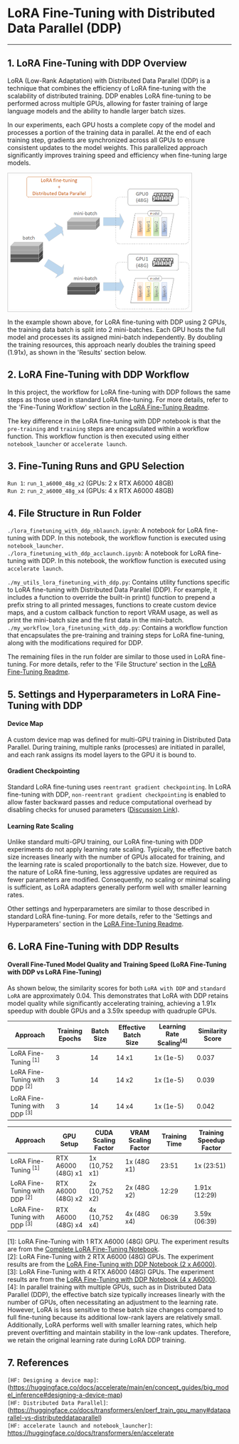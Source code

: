 # LoRA Fine-Tuning with Distributed Data Parallel (DDP)

---

## 1. LoRA Fine-Tuning with DDP Overview

LoRA (Low-Rank Adaptation) with Distributed Data Parallel (DDP) is a technique that combines the efficiency of LoRA fine-tuning with the scalability of distributed training. DDP enables LoRA fine-tuning to be performed across multiple GPUs, allowing for faster training of large language models and the ability to handle larger batch sizes.

In our experiments, each GPU hosts a complete copy of the model and processes a portion of the training data in parallel. At the end of each training step, gradients are synchronized across all GPUs to ensure consistent updates to the model weights. This parallelized approach significantly improves training speed and efficiency when fine-tuning large models.

<img src="./assets/LoRA_finetuning_with_ddp.png" height="300" alt="LoRA Fine-Tuning with DDP" style="border: 1px solid #ccc; padding: 5px; display: block;">

In the example shown above, for LoRA fine-tuning with DDP using 2 GPUs, the training data batch is split into 2 mini-batches. Each GPU hosts the full model and processes its assigned mini-batch independently. By doubling the training resources, this approach nearly doubles the training speed (1.91x), as shown in the 'Results' section below.

## 2. LoRA Fine-Tuning with DDP Workflow

In this project, the workflow for LoRA fine-tuning with DDP follows the same steps as those used in standard LoRA fine-tuning. For more details, refer to the 'Fine-Tuning Workflow' section in the [LoRA Fine-Tuning Readme](../2.1_lora_finetuning/lora_finetuning_readme.md#2-lora-fine-tuning-workflow).

The key difference in the LoRA fine-tuning with DDP notebook is that the `pre-training` and `training` steps are encapsulated within a workflow function. This workflow function is then executed using either `notebook_launcher` or `accelerate launch`.

## 3. Fine-Tuning Runs and GPU Selection 

`Run 1`: `run_1_a6000_48g_x2` (GPUs: 2 x RTX A6000 48GB)  
`Run 2`: `run_2_a6000_48g_x4` (GPUs: 4 x RTX A6000 48GB)  

## 4. File Structure in Run Folder 

`./lora_finetuning_with_ddp_nblaunch.ipynb`: A notebook for LoRA fine-tuning with DDP. In this notebook, the workflow function is executed using `notebook_launcher`.  
`./lora_finetuning_with_ddp_acclaunch.ipynb`: A notebook for LoRA fine-tuning with DDP. In this notebook, the workflow function is executed using `accelerate launch`.  

`./my_utils_lora_finetuning_with_ddp.py`: Contains utility functions specific to LoRA fine-tuning with Distributed Data Parallel (DDP). For example, it includes a function to override the built-in print() function to prepend a prefix string to all printed messages, functions to create custom device maps, and a custom callback function to report VRAM usage, as well as print the mini-batch size and the first data in the mini-batch.  
`./my_workflow_lora_finetuning_with_ddp.py`: Contains a workflow function that encapsulates the pre-training and training steps for LoRA fine-tuning, along with the modifications required for DDP.  

The remaining files in the run folder are similar to those used in LoRA fine-tuning. For more details, refer to the 'File Structure' section in the [LoRA Fine-Tuning Readme](../2.1_lora_finetuning/lora_finetuning_readme.md#4-file-structure-in-run-folder).  

## 5. Settings and Hyperparameters in LoRA Fine-Tuning with DDP

#### Device Map

A custom device map was defined for multi-GPU training in Distributed Data Parallel. During training, multiple ranks (processes) are initiated in parallel, and each rank assigns its model layers to the GPU it is bound to.

#### Gradient Checkpointing

Standard LoRA fine-tuning uses `reentrant gradient checkpointing`. In LoRA fine-tuning with DDP, `non-reentrant gradient checkpointing` is enabled to allow faster backward passes and reduce computational overhead by disabling checks for unused parameters ([Discussion Link](https://github.com/huggingface/trl/issues/1303)).

#### Learning Rate Scaling

Unlike standard multi-GPU training, our LoRA fine-tuning with DDP experiments do not apply learning rate scaling. Typically, the effective batch size increases linearly with the number of GPUs allocated for training, and the learning rate is scaled proportionally to the batch size. However, due to the nature of LoRA fine-tuning, less aggressive updates are required as fewer parameters are modified. Consequently, no scaling or minimal scaling is sufficient, as LoRA adapters generally perform well with smaller learning rates.

Other settings and hyperparameters are similar to those described in standard LoRA fine-tuning. For more details, refer to the 'Settings and Hyperparameters' section in the [LoRA Fine-Tuning Readme](../2.1_lora_finetuning/lora_finetuning_readme.md#5-settings-and-hyperparameters-in-lora-fine-tuning).

## 6. LoRA Fine-Tuning with DDP Results

#### Overall Fine-Tuned Model Quality and Training Speed (LoRA Fine-Tuning with DDP vs LoRA Fine-Tuning)

As shown below, the similarity scores for both `LoRA with DDP` and `standard LoRA` are approximately 0.04. This demonstrates that LoRA with DDP retains model quality while significantly accelerating training, achieving a 1.91x speedup with double GPUs and a 3.59x speedup with quadruple GPUs.

| **Approach**                             | **Training Epochs** | **Batch Size** | **Effective Batch Size** | **Learning Rate Scaling<sup>[4]</sup>** | **Similarity Score** |
|------------------------------------------|---------------------|----------------|--------------------------|-----------------------------------------|----------------------|
| LoRA Fine-Tuning <sup>[1]</sup>          | 3                   | 14             | 14 x1                    | 1x (1e-5)                               | 0.037                |
| LoRA Fine-Tuning with DDP <sup>[2]</sup> | 3                   | 14             | 14 x2                    | 1x (1e-5)                               | 0.039                |
| LoRA Fine-Tuning with DDP <sup>[3]</sup> | 3                   | 14             | 14 x4                    | 1x (1e-5)                               | 0.042                |

| **Approach**                             | **GPU Setup**      | **CUDA Scaling Factor** | **VRAM Scaling Factor** | **Training Time** | **Training Speedup Factor** |
|------------------------------------------|--------------------|-------------------------|-------------------------|-------------------|-----------------------------|
| LoRA Fine-Tuning <sup>[1]</sup>          | RTX A6000 (48G) x1 | 1x (10,752 x1)          | 1x (48G x1)             | 23:51             | 1x (23:51)                  |
| LoRA Fine-Tuning with DDP <sup>[2]</sup> | RTX A6000 (48G) x2 | 2x (10,752 x2)          | 2x (48G x2)             | 12:29             | 1.91x (12:29)               |
| LoRA Fine-Tuning with DDP <sup>[3]</sup> | RTX A6000 (48G) x4 | 4x (10,752 x4)          | 4x (48G x4)             | 06:39             | 3.59x (06:39)               |


[1]: LoRA Fine-Tuning with 1 RTX A6000 (48G) GPU. The experiment results are from the [Complete LoRA Fine-Tuning Notebook](../2.1_lora_finetuning/run_1_a6000_48g_x1/lora_finetuning_complete.ipynb).  
[2]: LoRA Fine-Tuning with 2 RTX A6000 (48G) GPUs. The experiment results are from the [LoRA Fine-Tuning with DDP Notebook (2 x A6000)](./run_1_a6000_48g_x2/lora_finetuning_with_ddp_nblaunch.ipynb).  
[3]: LoRA Fine-Tuning with 4 RTX A6000 (48G) GPUs. The experiment results are from the [LoRA Fine-Tuning with DDP Notebook (4 x A6000)](./run_2_a6000_48g_x4/lora_finetuning_with_ddp_nblaunch.ipynb).  
[4]: In parallel training with multiple GPUs, such as in Distributed Data Parallel (DDP), the effective batch size typically increases linearly with the number of GPUs, often necessitating an adjustment to the learning rate. However, LoRA is less sensitive to these batch size changes compared to full fine-tuning because its additional low-rank layers are relatively small. Additionally, LoRA performs well with smaller learning rates, which help prevent overfitting and maintain stability in the low-rank updates. Therefore, we retain the original learning rate during LoRA DDP training.

## 7. References

`[HF: Designing a device map]`: (https://huggingface.co/docs/accelerate/main/en/concept_guides/big_model_inference#designing-a-device-map)  
`[HF: Distributed Data Parallel]`: (https://huggingface.co/docs/transformers/en/perf_train_gpu_many#dataparallel-vs-distributeddataparallel)  
`[HF: accelerate launch and notebook_launcher]`: https://huggingface.co/docs/transformers/en/accelerate  